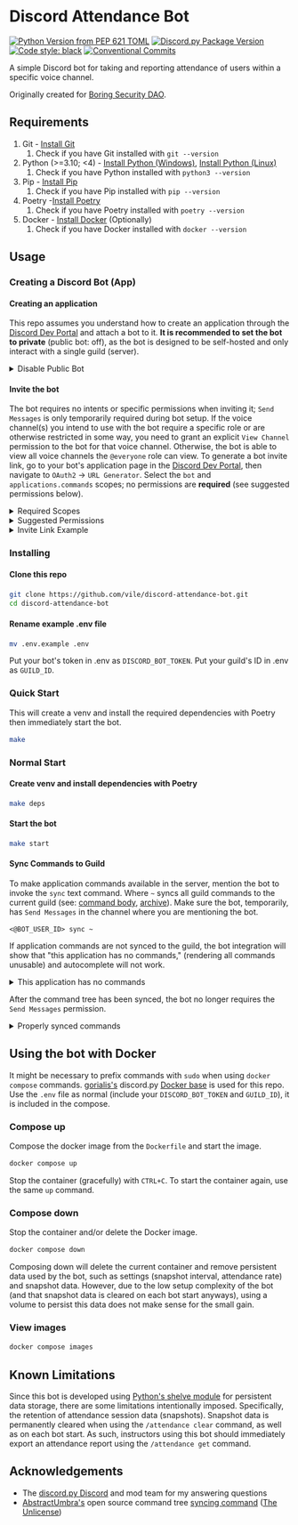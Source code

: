 # Discord Attendance Bot

[![Python Version from PEP 621 TOML](https://img.shields.io/python/required-version-toml?tomlFilePath=https%3A%2F%2Fraw.githubusercontent.com%2Fvile%2Fdiscord-attendance-bot%2Fmaster%2Fpyproject.toml)](https://www.python.org/)
[![Discord.py Package Version](https://img.shields.io/badge/discord.py-2.3.2-green)](https://github.com/Rapptz/discord.py)
[![Code style: black](https://img.shields.io/badge/code%20style-black-000000.svg)](https://github.com/psf/black)
[![Conventional Commits](https://img.shields.io/badge/Conventional%20Commits-1.0.0-%23FE5196?logo=conventionalcommits&logoColor=white)](https://conventionalcommits.org)

A simple Discord bot for taking and reporting attendance of users within a specific voice channel.

Originally created for [Boring Security DAO](https://twitter.com/BoringSecDAO).

## Requirements

1. Git - [Install Git](https://git-scm.com/book/en/v2/Getting-Started-Installing-Git)
   1. Check if you have Git installed with `git --version`
2. Python (>=3.10; <4) - [Install Python (Windows)](https://www.python.org/downloads/windows/), [Install Python (Linux)](https://docs.python.org/3/using/unix.html)
   1. Check if you have Python installed with `python3 --version`
3. Pip - [Install Pip](https://pip.pypa.io/en/stable/installation/)
   1. Check if you have Pip installed with `pip --version`
4. Poetry -[Install Poetry](https://python-poetry.org/docs/#installing-with-the-official-installer)
   1. Check if you have Poetry installed with `poetry --version`
5. Docker - [Install Docker](https://docs.docker.com/engine/install/) (Optionally)
   1. Check if you have Docker installed with `docker --version`

## Usage

### Creating a Discord Bot (App)

#### Creating an application

This repo assumes you understand how to create an application through the [Discord Dev Portal](https://discord.com/developers/applications) and attach a bot to it.
**It is recommended to set the bot to private** (public bot: off), as the bot is designed to be self-hosted and only interact with a single guild (server).

<details>
<summary>Disable Public Bot</summary>
<br>

![Disable your bot's Public Bot flag in the Discord Dev Portal](./images/1-disable-public-bot.jpg)

</details>

#### Invite the bot

The bot requires no intents or specific permissions when inviting it; `Send Messages` is only temporarily required during bot setup.
If the voice channel(s) you intend to use with the bot require a specific role or are otherwise restricted in some way, you need to grant an explicit `View Channel` permission to the bot for that voice channel.
Otherwise, the bot is able to view all voice channels the `@everyone` role can view.
To generate a bot invite link, go to your bot's application page in the [Discord Dev Portal](https://discord.com/developers/applications), then navigate to `OAuth2` -> `URL Generator`.
Select the `bot` and `applications.commands` scopes; no permissions are **required** (see suggested permissions below).

<details>
<summary>Required Scopes</summary>
<br>

![Discord bot invite link](./images/2-required-scopes.jpg)

</details>

<details>
<summary>Suggested Permissions</summary>
<br>

![Discord bot invite link](./images/3-suggested-permissions.jpg)

</details>

<details>
<summary>Invite Link Example</summary>
<br>

![Discord bot invite link](./images/4-bot-invite-link.jpg)

- `https://discord.com/api/oauth2/authorize?client_id=YOUR_BOT_ID&permissions=3072&scope=bot+applications.commands`

</details>

### Installing

#### Clone this repo

```bash
git clone https://github.com/vile/discord-attendance-bot.git
cd discord-attendance-bot
```

#### Rename example .env file

```bash
mv .env.example .env
```

Put your bot's token in .env as `DISCORD_BOT_TOKEN`.
Put your guild's ID in .env as `GUILD_ID`.

### Quick Start

This will create a venv and install the required dependencies with Poetry then immediately start the bot.

```bash
make
```

### Normal Start

#### Create venv and install dependencies with Poetry

```bash
make deps
```

#### Start the bot

```bash
make start
```

#### Sync Commands to Guild

To make application commands available in the server, mention the bot to invoke the `sync` text command.
Where `~` syncs all guild commands to the current guild (see: [command body](https://about.abstractumbra.dev/discord.py/2023/01/29/sync-command-example.html#command-body), [archive](https://archive.ph/vsSFz)).
Make sure the bot, temporarily, has `Send Messages` in the channel where you are mentioning the bot.

```
<@BOT_USER_ID> sync ~
```

If application commands are not synced to the guild, the bot integration will show that "this application has no commands," (rendering all commands unusable) and autocomplete will not work.

<details>
<summary>This application has no commands</summary>
<br>

![This application has no commands](./images/5-application-has-no-commands.jpg)

</details>

After the command tree has been synced, the bot no longer requires the `Send Messages` permission.

<details>
<summary>Properly synced commands</summary>
<br>

![Properly synced commands](./images/6-properly-synced-commands.jpg)

</details>

## Using the bot with Docker

It might be necessary to prefix commands with `sudo` when using `docker compose` commands.
[gorialis's](https://github.com/gorialis) discord.py [Docker base](https://hub.docker.com/r/gorialis/discord.py/) is used for this repo.
Use the `.env` file as normal (include your `DISCORD_BOT_TOKEN` and `GUILD_ID`), it is included in the compose.

### Compose up

Compose the docker image from the `Dockerfile` and start the image.

```bash
docker compose up
```

Stop the container (gracefully) with `CTRL+C`. To start the container again, use the same `up` command.

### Compose down

Stop the container and/or delete the Docker image.

```bash
docker compose down
```

Composing down will delete the current container and remove persistent data used by the bot, such as settings (snapshot interval, attendance rate) and snapshot data. However, due to the low setup complexity of the bot (and that snapshot data is cleared on each bot start anyways), using a volume to persist this data does not make sense for the small gain. 

### View images

```bash
docker compose images
```

## Known Limitations

Since this bot is developed using [Python's shelve module](https://docs.python.org/3/library/shelve.html) for persistent data storage, there are some limitations intentionally imposed. 
Specifically, the retention of attendance session data (snapshots).
Snapshot data is permanently cleared when using the `/attendance clear` command, as well as on each bot start.
As such, instructors using this bot should immediately export an attendance report using the `/attendance get` command.

## Acknowledgements

- The [discord.py Discord](https://discord.com/invite/r3sSKJJ) and mod team for my answering questions
- [AbstractUmbra's](https://github.com/AbstractUmbra) open source command tree [syncing command](https://about.abstractumbra.dev/discord.py/2023/01/29/sync-command-example.html) ([The Unlicense](https://unlicense.org/))